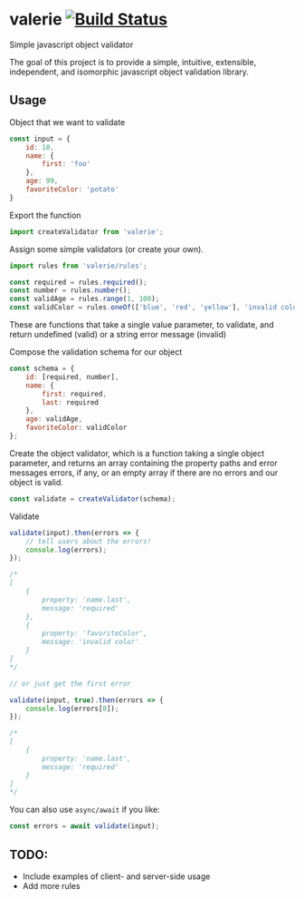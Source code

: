 # valerie [![Build Status](https://travis-ci.org/developerdizzle/valerie.svg?branch=master)](https://travis-ci.org/developerdizzle/valerie)

Simple javascript object validator

The goal of this project is to provide a simple, intuitive, extensible, independent, and isomorphic javascript object validation library.

## Usage

Object that we want to validate
```js
const input = {
    id: 10,
    name: {
        first: 'foo'
    },
    age: 99,
    favoriteColor: 'potato'
}
```

Export the function
```js
import createValidator from 'valerie';
```

Assign some simple validators (or create your own).
```js
import rules from 'valerie/rules';

const required = rules.required();
const number = rules.number();
const validAge = rules.range(1, 100);
const validColor = rules.oneOf(['blue', 'red', 'yellow'], 'invalid color');   //last parameter is a custom message!
```
These are functions that take a single value parameter, to validate, and return undefined (valid) or a string error message (invalid)


Compose the validation schema for our object
```js
const schema = {
    id: [required, number],
    name: {
        first: required,
        last: required
    },
    age: validAge,
    favoriteColor: validColor
};
```

Create the object validator, which is a function taking a single object parameter, and returns an array containing the property paths and error messages errors, if any, or an empty array if there are no errors and our object is valid.
```js
const validate = createValidator(schema);
```

Validate
```js
validate(input).then(errors => {
    // tell users about the errors!
    console.log(errors);
});

/*
[
    {
        property: 'name.last',
        message: 'required'
    },
    {
        property: 'favoriteColor',
        message: 'invalid color'
    }
]
*/

// or just get the first error

validate(input, true).then(errors => {
    console.log(errors[0]);
});

/*
[
    {
        property: 'name.last',
        message: 'required'
    }
]
*/

```

You can also use `async/await` if you like:

```js
const errors = await validate(input);
```

## TODO:

* Include examples of client- and server-side usage
* Add more rules
